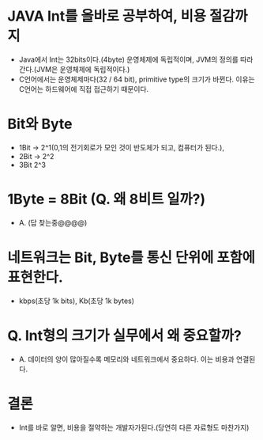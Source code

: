 # JAVA Int를 올바로 공부하여, 비용 절감까지
  * Java에서 Int는 32bits이다.(4byte) 운영체제에 독립적이며, JVM의 정의를 따라간다.(JVM은 운영체제에 독립적이다.)
  * C언어에서는 운영체제마다(32 / 64 bit), primitive type의 크기가 바뀐다. 이유는 C언어는 하드웨어에 직접 접근하기 때문이다. 
# Bit와 Byte 
  * 1Bit -> 2^1(0,1의 전기회로가 모인 것이 반도체가 되고, 컴퓨터가 된다.),
  * 2Bit -> 2^2
  * 3Bit 2^3
# 1Byte = 8Bit (Q. 왜 8비트 일까?)
  * A. (답 찾는중@@@@)
# 네트워크는 Bit, Byte를 통신 단위에 포함에 표현한다.
  * kbps(초당 1k bits), Kb(초당 1k bytes)
# Q. Int형의 크기가 실무에서 왜 중요할까?
  * A. 데이터의 양이 많아질수록 메모리와 네트워크에서 중요하다. 이는 비용과 연결된다.
# 결론
  * Int를 바로 알면, 비용을 절약하는 개발자가된다.(당연히 다른 자료형도 마찬가지)
